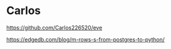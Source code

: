 # Carlos


https://github.com/Carlos226520/eve

https://edgedb.com/blog/m-rows-s-from-postgres-to-python/
